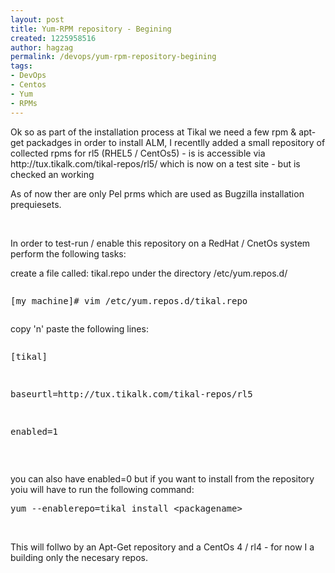 ```yaml
---
layout: post
title: Yum-RPM repository - Begining
created: 1225958516
author: hagzag
permalink: /devops/yum-rpm-repository-begining
tags:
- DevOps
- Centos
- Yum
- RPMs
---
```

<p>Ok so as part of the installation process at Tikal we need a few rpm &amp; apt-get packadges in order to install ALM, I recentlly added a small repository of collected rpms for rl5 (RHEL5 / CentOs5) - is is accessible via http://tux.tikalk.com/tikal-repos/rl5/ which is now on a test site - but is checked an working</p> <p>As of now ther are only Pel prms which are used as Bugzilla installation prequiesets.</p> <p>&nbsp;</p> <p>In order to test-run / enable this repository on a RedHat / CnetOs system perform the following tasks:</p> <p>create a file called: tikal.repo under the directory /etc/yum.repos.d/</p> <pre><p>[my machine]# vim /etc/yum.repos.d/tikal.repo</p></pre> <p>copy 'n' paste the following lines:</p> <pre><p>[tikal]</p>
<p>baseurtl=http://tux.tikalk.com/tikal-repos/rl5</p>
<p>enabled=1</p></pre> <p>&nbsp;</p> <p>you can also have enabled=0 but if you want to install from the repository yoiu will have to run the following command:</p> <pre>
yum --enablerepo=tikal install &lt;packagename&gt;</pre> <p>&nbsp;</p><p>This will follwo by an Apt-Get repository and a CentOs 4 / rl4 - for now I a building only the necesary repos.</p><p>&nbsp;</p> <p>&nbsp;</p>
